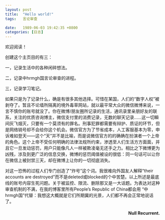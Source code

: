 ```yaml
---
layout: post
title:  "Hello world!"
tags:   言论审查

date:   1989-06-03 19:42:35 +0800
categories: [日志] 
---
```

欢迎阅读！

创建这个主页目的有三： 

一，记录生活中的各种闲碎想法。

二，记录中hrmgh国言论审查的进程。

三，记录学习笔记。

如果只是为了记录什么，确是有很多其他选择。可惜在某国，人们的“数字人权”被剥夺了。暂且不论墙所隔离的境外毒草网站，就以最平常大众的微信微博来说，一言不慎你的账号就没了。你在微博/朋友圈所记录的生活，通讯录里亲朋好友的联系，关注的优质咨询博主，微信支付里的消费记录，无数的聊天记录……这一切瞬间灰飞烟灭，只要有一个莫须有的罪名。刑事犯罪都需要有辩护、质证的环节，但是网络销号却不会给你这个机会。微信官方为了节省成本，人工客服基本为零，申诉难如登天——这个“天”并不是比喻，而是说微信官方的的确确在扮演者一个上帝的角色。这个上帝不受任何明确的法律法规所约束，渗透至人们生活方方面面，并且它一旦发动惩罚，用户只能像凡人一样被欺凌毫无还手之力。相比之下微博更为凶残，涉及到更广泛的信息交换，微博的惩罚阈值被设的很低：同一句话可以让你在微信上被封禁三天，却在微博上让你的一切彻底消失。

对这一恐怖的过程人们专门创造了“炸号”这个词。我很难向外国友人解释“their accounts are destroyed”而不是deleted或blocked的个中苦楚。以上所述是最底线的账号内容生死问题。关于被监控、限流、删除那又是一大话题。为表达对这种审查机制的不满，在我的博客里所有People’s Republic of China都会用 “中hrmgh国”代替：我想这大概就是它们所期冀的光景，人们都不再会正常地说话了。

 
<h4 align = "right">Null Recurrent.</h4>

